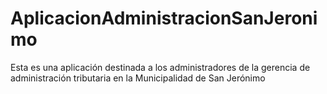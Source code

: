 # AplicacionAdministracionSanJeronimo
Esta es una aplicación destinada a los administradores de la gerencia de administración tributaria en la Municipalidad de San Jerónimo
